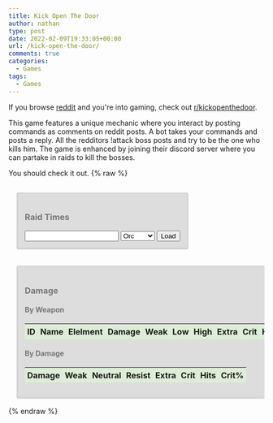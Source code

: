 ```yaml
---
title: Kick Open The Door
author: nathan
type: post
date: 2022-02-09T19:33:05+00:00
url: /kick-open-the-door/
comments: true
categories:
  - Games
tags:
  - Games
---
```


If you browse [reddit][1] and you're into gaming, check out [r/kickopenthedoor][2].

<!--more-->

This game features a unique mechanic where you interact by posting commands as comments on reddit posts. A bot takes your commands and posts a reply. All the redditors !attack boss posts and try to be the one who kills him. The game is enhanced by joining their discord server where you can partake in raids to kill the bosses.

You should check it out.
{% raw %}

<link href="https://cdn.jsdelivr.net/npm/simple-datatables@latest/dist/style.css" rel="stylesheet" type="text/css">
<script src="https://cdn.jsdelivr.net/npm/simple-datatables@latest" type="text/javascript"></script>
<script src="https://cdn.jsdelivr.net/npm/handlebars@latest/dist/handlebars.js"></script>
<style>
        @media only screen and (max-width: 400px) {
            #damage, #raid-times {
                margin: 1rem 0;
                width: 100%;
            }
        }
        @media only screen and (min-width: 401px) {
            #damage, #raid-times {
                margin: 1rem;
            }
        }
        #damage-wrapper {
            overflow-x: auto;
        }
        #damage, #raid-times {
            display: inline-block;
            color: #777;
            background: #ddd;
            -webkit-box-shadow: 0 -1px 4px #ccc inset;
            box-shadow: 0 -1px 4px #ccc inset;
            border: 1px solid #ccc;
            padding: 15px;
            border-radius: 3px;
        }
        div#damage table td,
        div#damage table th {
            padding: 0.3em;
        }
        div#damage table thead tr {
            background: #dfffd278;
        }
        div#damage table tr:nth-child(even) {
            background: #eee;
        }
        #raid-times div.attack-time:nth-child(even) {
            background: #eee;
        }
        #raid-times div.attack-time.skipped {
            color: rgb(190 145 1);
        }
        #raid-times div.attack-time.sniper {
            color: rgb(235 97 125);
        }
        #raid-times div.attack-time.kill {
            background: rgba(170, 238, 170, 0.5);
        }
        #raid-times div.attack-time.dupe {
            background: rgba(238, 238, 170, 0.5);
        }
        #raid-times div.attack-time.late {
            background: rgba(238, 170, 170, 0.5);
        }
        #raid-times div.attack-time:nth-child(even).dupe {
            background: rgba(238, 238, 170, 0.75);
        }
        #raid-times div.attack-time:nth-child(even).late {
            background: rgba(238, 170, 170, 0.75);
        }
</style>
<script>
        const DamageModel = {};
        DamageModel.showItemData = (id) => {
            if(isNaN(Number(id))) {
                const possible = DamageModel.items.find(x => x.name === id);
                if (!possible) {
                    return;
                }
                id = possible.id;
            }
            const holder = document.getElementById('item-damage-wrapper');
            const item = DamageModel.items.find(x => x.id === id);
            const damageItem = DamageModel.damage.byId[id];
            holder.innerHTML = DamageModel.itemInfoTemplate({item, damage: damageItem});
            setTimeout(() => {
                const dd = document.getElementById('item-damage-display-close');
                dd.onclick = e => {
                    const clean = document.getElementById('item-damage-wrapper');
                    while(clean.firstChild){
                        clean.removeChild(clean.firstChild);
                    }
                };
            }, 250);
        }
        function Round(amount) {
            if (isNaN(Number(amount))) {
                return 0;
            }
            return Math.round(amount*100)/100;
        }
        window.addEventListener('DOMContentLoaded', () => {
            async function fetchJson(uri) {
                const response = await fetch(uri);
                if (!response.ok) {
                    throw new Error(response.statusText);
                }
                const data = await response.json();
                return data;
            }
            async function loadDamage() {
                DamageModel.damage = await fetchJson('weapon-damage.json');
                DamageModel.items = await fetchJson('item-master.json');
                const template = document.getElementById('item-damage-template').innerHTML;
                DamageModel.itemInfoTemplate = Handlebars.compile(template);
                const dataTable = new simpleDatatables.DataTable("#damage-table", {
                    searchable: true,
                    fixedHeight: true,
                    perPageSelect: [10, 25, 50, 100, 200],
                    columns: [
                        {select: 0, render: (data, cell, row) => `<a onclick="DamageModel.showItemData(${data})">${data}</a>`},
                        {select: 1, render: (data, cell, row) => `<a onclick="DamageModel.showItemData('${data}')">${data}</a>`}
                    ]
                });
                function createDamageRow(itemDamage, item) {
                    const totalHits = (itemDamage.weak?.total?.hits || 0) + (itemDamage.neutral?.total?.hits || 0) + (itemDamage.resist?.total?.hits || 0);
                    const critHits = (itemDamage.weak?.crit?.hits || 0) + (itemDamage.neutral?.crit?.hits || 0) + (itemDamage.resist?.crit?.hits || 0);
                    const critPercent = totalHits && critHits ? (critHits / totalHits) : 0;
                    const row = [
                        item.id + '', 
                        item.name,
                        item.element,
                        (item.damage || '') + '',
                        (itemDamage.weak?.normal?.averageDamage || '') + '',
                        (itemDamage.weak?.normal?.low || '') + '',
                        (itemDamage.weak?.normal?.high || '') + '',
                        (itemDamage.weak?.extra?.averageDamage || '') + '',
                        (itemDamage.weak?.crit?.averageDamage || '') + '',
                        totalHits + '',
                        Round(critPercent * 100) + ''
                    ];
                    return row;
                }
                function createDamageRowByAmount(damageAmount, itemDamages) {
                    const totalHits = itemDamages.reduce((p, itemDamage) => p + 
                     (itemDamage.weak?.total?.hits || 0) + (itemDamage.neutral?.total?.hits || 0) + (itemDamage.resist?.total?.hits || 0), 0);
                    const critTotalHits = itemDamages.reduce((p, itemDamage) => p + (itemDamage.weak?.crit?.hits || 0) + (itemDamage.neutral?.crit?.hits || 0) + (itemDamage.resist?.crit?.hits || 0), 0);
                    const critPercent = totalHits && critTotalHits ? (critTotalHits / totalHits) : 0;
                    const weakTotal = itemDamages.reduce((p, itemDamage) => p + (itemDamage.weak?.normal?.totalDamage || 0), 0);
                    const weakHits = itemDamages.reduce((p, itemDamage) => p + (itemDamage.weak?.normal?.hits || 0), 0);
                    const low = itemDamages.reduce((p, itemDamage) => (p > 0) && itemDamage.weak?.normal?.low && (p < itemDamage.weak?.normal?.low) ? p : itemDamage.weak?.normal?.low ? itemDamage.weak?.normal?.low : p, 0);
                    const high = itemDamages.reduce((p, itemDamage) => itemDamage.weak?.normal?.high && (p > itemDamage.weak?.normal?.high) ? p : itemDamage.weak?.normal?.high ? itemDamage.weak?.normal?.high : p, 0);
                    const extraTotal = itemDamages.reduce((p, itemDamage) => p + (itemDamage.weak?.extra?.totalDamage || 0), 0);
                    const critTotal = itemDamages.reduce((p, itemDamage) => p + (itemDamage.weak?.crit?.totalDamage || 0), 0);
                    const extraHits = itemDamages.reduce((p, itemDamage) => p + (itemDamage.weak?.extra?.hits || 0), 0);
                    const critHits = itemDamages.reduce((p, itemDamage) => p + (itemDamage.weak?.crit?.hits || 0), 0);
                    const neutralTotal = itemDamages.reduce((p, itemDamage) => p + (itemDamage.neutral?.normal?.totalDamage || 0), 0);
                    const neutralHits = itemDamages.reduce((p, itemDamage) => p + (itemDamage.neutral?.normal?.hits || 0), 0);
                    const resistTotal = itemDamages.reduce((p, itemDamage) => p + (itemDamage.resist?.normal?.totalDamage || 0), 0);
                    const resistHits = itemDamages.reduce((p, itemDamage) => p + (itemDamage.resist?.normal?.hits || 0), 0);
                    const nlow = itemDamages.reduce((p, itemDamage) => (p > 0) && itemDamage.neutral?.normal?.low && (p < itemDamage.neutral?.normal?.low) ? p : itemDamage.neutral?.normal?.low ? itemDamage.neutral?.normal?.low : p, 0);
                    const nhigh = itemDamages.reduce((p, itemDamage) => itemDamage.neutral?.normal?.high && (p > itemDamage.neutral?.normal?.high) ? p : itemDamage.neutral?.normal?.high ? itemDamage.neutral?.normal?.high : p, 0);
                    const rlow = itemDamages.reduce((p, itemDamage) => (p > 0) && itemDamage.resist?.normal?.low && (p < itemDamage.resist?.normal?.low) ? p : itemDamage.resist?.normal?.low ? itemDamage.resist?.normal?.low : p, 0);
                    const rhigh = itemDamages.reduce((p, itemDamage) => itemDamage.resist?.normal?.high && (p > itemDamage.resist?.normal?.high) ? p : itemDamage.resist?.normal?.high ? itemDamage.resist?.normal?.high : p, 0);
                    const row = [
                        (damageAmount || '') + '',
                        `${weakHits ? Round(weakTotal/weakHits) + '' : ''} (${low}, ${high})`,
                        `${neutralHits ? Round(neutralTotal/neutralHits) + '' : ''} (${nlow}, ${nhigh})`,
                        `${resistHits ? Round(resistTotal/resistHits) + '' : ''} (${rlow}, ${rhigh})`,
                        extraHits ? Round(extraTotal / extraHits) + '' : '',
                        critHits ? Round(critTotal / critHits) + '' : '',
                        totalHits + '',
                        Round(critPercent * 100) + ''
                    ];
                    return row;
                }
                function fixAverage(itemDamage) {
                    for (const areaKey in itemDamage) {
                        for (const subKey in itemDamage[areaKey]) {
                            if (itemDamage[areaKey][subKey].averageDamage) {
                                itemDamage[areaKey][subKey].averageDamage = Round(itemDamage[areaKey][subKey].averageDamage);
                            }
                        }
                    }
                }
                const perItemData = {
                    data: []
                };
                for (const key in DamageModel.damage.byId) {
                    const itemDamage = DamageModel.damage.byId[key];
                    const item = DamageModel.items.find(x => x.id == key);
                    if (itemDamage && item) {
                        fixAverage(itemDamage)
                        perItemData.data.push(createDamageRow(itemDamage, item));
                    }
                }
                dataTable.insert(perItemData);
                const byAmountData = {
                    data: []
                };
                for (let i = 1; i < 100; i++) {
                    const items = DamageModel.items.filter(x => x.damage == i);
                    if (!items?.length) {
                        continue;
                    }
                    const itemDamages = items.map(x => DamageModel.damage.byId[x.id]).filter(x => !!x);
                    if (itemDamages?.length) {
                        byAmountData.data.push(createDamageRowByAmount(i, itemDamages));
                    }
                }
                const dataTable2 = new simpleDatatables.DataTable("#damage-amount-table", {
                    searchable: true,
                    fixedHeight: true,
                    perPage: 20,
                    perPageSelect: [10, 20, 50]
                });
                dataTable2.insert(byAmountData);
            }
            loadDamage().catch(error => console.error(error));
            function processRaid(raidData, race) {
                const resultsDiv = document.getElementById('raid-time-results');
                while(resultsDiv.firstChild){
                    resultsDiv.removeChild(resultsDiv.firstChild);
                }
                function findAttacks(commentsArray) {
                    const matches = [];
                    for (const comment of commentsArray) {
                        if (comment.body?.match(/!attack/i)) {
                            matches.push(comment);
                        }
                        if (comment.replies?.data?.children?.length) {
                            matches.push(...findAttacks(comment.replies.data.children.map(x => x.data)));
                        }
                    }
                    return matches;
                }
                const attacks = findAttacks(raidData[1].data.children.map(x => x.data));
                const killingAttack = attacks.find(x => x?.replies?.data?.children?.find(y => y?.data?.body?.includes('**(KILL!)**') && y?.data?.author === 'KickOpenTheDoorBot'));
                if (!killingAttack) {
                    resultsDiv.innerText = 'No kill found';
                    return;
                }
                const killTag = document.createElement('h4');
                killTag.innerText = `Killed by ${killingAttack.author} (${killingAttack.author_flair_text}) at ${killingAttack.created}`;
                resultsDiv.append(killTag);
                const killingAttackTime = killingAttack.created;
                const minRaidStartTime = killingAttackTime - 15;
                const maxRaidEndTime = killingAttackTime + 15;
                const raidAttacks = attacks.filter(x => x?.created >= minRaidStartTime && x?.created <= maxRaidEndTime && x?.author_flair_text?.includes(race) && x?.body.match(/!attack/i)).sort((a, b) => a.created - b.created);
                if (!raidAttacks?.length) {
                    return;
                }
                let raidStart = 0;
                let lastAttack = 0;
                for (const attack of raidAttacks) {
                    if (attack.created > lastAttack + 5 && attack.created <= killingAttackTime) {
                        raidStart = attack.created;
                    }
                    lastAttack = attack.created;
                }
                killTag.innerText += ` (${killingAttackTime - raidStart})`;
                const seen = [];
                let firstDupe = undefined;
                let isDead = false;
                attacks.filter(x => x.created >= raidStart && (x.created <= lastAttack || x.created <= killingAttackTime))
                        .sort((a, b) => b.created - a.created)
                        .reverse()
                        .map(x => {
                    const div = document.createElement('div');
                    div.className = 'attack-time';
                    const isSniper = !x.author_flair_text?.includes(race);
                    if (x === killingAttack) {
                        isDead = true;
                        div.classList.add('kill');
                        seen.push(x.author);
                    } else if (!isSniper) {
                        if (seen.includes(x.author) && x !== killingAttack) {
                            firstDupe = x;
                            div.classList.add('dupe');
                        } else if (firstDupe && firstDupe !== x) {
                            div.classList.add('late');
                        } else {
                            seen.push(x.author);
                        }
                    }
                    if (isSniper) {
                        div.classList.add('sniper');
                    }
                    div.innerText = `${x.author} : ${x.created - raidStart}`;
                    const botReply = !x.replies?.data?.children?.length ? undefined : x.replies.data.children.map(x => x.data).find(x => x.author === 'KickOpenTheDoorBot');
                    if ((!botReply || botReply.body.includes('Sorry, this boss is already dead'))
                        && !isDead) {
                            div.innerText += ' *';
                            div.classList.add('skipped');
                        }
                    resultsDiv.append(div);
                });
            }
            async function loadRaidResults() {
                const raidId = document.getElementById('raid-id').value;
                if (!raidId) return;
                const url = `https://www.reddit.com/r/KickOpenTheDoor/${raidId}.json?raw_json=1`;
                const raidData = await fetchJson(url);
                const race = document.getElementById('raid-race').value;
                processRaid(raidData, race);
            }
            document.getElementById('load-raid').onclick = (ev) => loadRaidResults().catch(error => console.error(error));
        });
</script>
<article id="raid-times">
        <h3>Raid Times</h3>
        <div id="raid-time-inputs">
            <input id="raid-id" />
            <select id="raid-race">
                <option selected>Orc</option>
                <option>Elf</option>
                <option>Dwarf</option>
                <option>Halfling</option>
            </select>
            <button type="button" role="button" id="load-raid">Load</button>
        </div>
        <div id="raid-time-results"></div>
</article>
<article id="damage-wrapper">
        <div id="damage">
            <h3>Damage</h3>
            <div id="item-damage-wrapper"></div>
            <h4>By Weapon</h4>
            <table id="damage-table">
                <thead>
                    <tr>
                        <th data-sortable="true" data-type="number">ID</th>
                        <th data-sortable="true" data-type="string">Name</th>
                        <th data-sortable="true" data-type="string">Elelment</th>
                        <th data-sortable="true" data-type="number" title="Damage">Damage</th>
                        <th data-sortable="true" data-type="number" title="Weak Average">Weak</th>
                        <th data-sortable="true" data-type="number" title="Weak Low">Low</th>
                        <th data-sortable="true" data-type="number" title="Weak High">High</th>
                        <th data-sortable="true" data-type="number" title="Weak Extra Average">Extra</th>
                        <th data-sortable="true" data-type="number" title="Weak Crit Average">Crit</th>
                        <th data-sortable="false" data-type="number">Hits</th>
                        <th data-sortable="false" data-type="number">Crit%</th>
                    </tr>
                </thead>
            </table>
            <h4>By Damage</h4>
            <table id="damage-amount-table">
                <thead>
                    <tr>
                    <th data-sortable="true" data-type="number" title="Damage">Damage</th>
                    <th data-sortable="true" data-type="string" title="Weak Average (Low, High)">Weak</th>
                    <th data-sortable="true" data-type="string" title="Neutral Average (Low, High)">Neutral</th>
                    <th data-sortable="true" data-type="string" title="Resist Average (Low, High)">Resist</th>
                    <th data-sortable="true" data-type="number" title="Weak Extra Average">Extra</th>
                    <th data-sortable="true" data-type="number" title="Weak Crit Average">Crit</th>
                    <th data-sortable="false" data-type="number">Hits</th>
                    <th data-sortable="false" data-type="number">Crit%</th>
                    </tr>
                </thead>
            </table>
        </div>
</article>
<script id="item-damage-template" type="text/x-handlebars-template">
        <div class="item-damage-display">
            <h3>{{item.id}}: {{item.name}} <span id="item-damage-display-close"></span></h3>
            <div class="item-damage-details">
                <div class="damage-info">
                    <div class="damage-info-row">
                        <span class="label">Element</span><span class="data">{{item.element}}</span>
                    </div>
                    <div class="damage-info-row">
                        <span class="label">Damage</span><span class="data">{{item.damage}}</span>
                    </div>
                    <div class="damage-info-row">
                        <span class="label">Durability</span><span class="data">{{item.durability}}</span>
                    </div>
                    <div class="damage-info-row">
                        <span class="label">Price</span><span class="data">{{item.price}}</span>
                    </div>
                </div>
                <div class="damage-data">
                    <div class="damage-weak">
                        {{#if damage.weak}}
                        <span class="label">Weak</span>
                        <div class="damage-normal">
                            {{#if damage.weak.normal}}
                            <div class="damage-info-row">
                                <span class="label">Low</span><span class="data">{{damage.weak.normal.low}}</span>
                            </div>
                            <div class="damage-info-row">
                                <span class="label">Avg</span><span class="data">{{damage.weak.normal.averageDamage}}</span>
                            </div>
                            <div class="damage-info-row">
                                <span class="label">High</span><span class="data">{{damage.weak.normal.high}}</span>
                            </div>
                            <div class="damage-info-row">
                                <span class="label">Hits</span><span class="data">{{damage.weak.normal.hits}}</span>
                            </div>
                            {{/if}}
                        </div>
                        <div class="damage-crit">
                            <span class="label">Crit</span>
                            {{#if damage.weak.crit}}
                            <div class="damage-info-row">
                                <span class="label">Low</span><span class="data">{{damage.weak.crit.low}}</span>
                            </div>
                            <div class="damage-info-row">
                                <span class="label">Avg</span><span class="data">{{damage.weak.crit.averageDamage}}</span>
                            </div>
                            <div class="damage-info-row">
                                <span class="label">High</span><span class="data">{{damage.weak.crit.high}}</span>
                            </div>
                            <div class="damage-info-row">
                                <span class="label">Hits</span><span class="data">{{damage.weak.crit.hits}}</span>
                            </div>
                            {{/if}}
                        </div>
                        <div class="damage-extra">
                            <span class="label">Extra</span>
                            {{#if damage.weak.extra}}
                            <div class="damage-info-row">
                                <span class="label">Low</span><span class="data">{{damage.weak.extra.low}}</span>
                            </div>
                            <div class="damage-info-row">
                                <span class="label">Avg</span><span class="data">{{damage.weak.extra.averageDamage}}</span>
                            </div>
                            <div class="damage-info-row">
                                <span class="label">High</span><span class="data">{{damage.weak.extra.high}}</span>
                            </div>
                            <div class="damage-info-row">
                                <span class="label">Hits</span><span class="data">{{damage.weak.extra.hits}}</span>
                            </div>
                            {{/if}}
                        </div>
                        <div class="damage-total">
                            <span class="label">Total</span>
                            {{#if damage.weak.total}}
                            <div class="damage-info-row">
                                <span class="label">Low</span><span class="data">{{damage.weak.total.low}}</span>
                            </div>
                            <div class="damage-info-row">
                                <span class="label">Avg</span><span class="data">{{damage.weak.total.averageDamage}}</span>
                            </div>
                            <div class="damage-info-row">
                                <span class="label">High</span><span class="data">{{damage.weak.total.high}}</span>
                            </div>
                            <div class="damage-info-row">
                                <span class="label">Hits</span><span class="data">{{damage.weak.total.hits}}</span>
                            </div>
                            {{/if}}
                        </div>
                        {{/if}}
                    </div>
                    <div class="damage-neutral">
                        {{#if damage.neutral}}
                        <span class="label">Neutral</span>
                        <div class="damage-normal">
                            {{#if damage.neutral.normal}}
                            <div class="damage-info-row">
                                <span class="label">Low</span><span class="data">{{damage.neutral.normal.low}}</span>
                            </div>
                            <div class="damage-info-row">
                                <span class="label">Avg</span><span class="data">{{damage.neutral.normal.averageDamage}}</span>
                            </div>
                            <div class="damage-info-row">
                                <span class="label">High</span><span class="data">{{damage.neutral.normal.high}}</span>
                            </div>
                            <div class="damage-info-row">
                                <span class="label">Hits</span><span class="data">{{damage.neutral.normal.hits}}</span>
                            </div>
                            {{/if}}
                        </div>
                        <div class="damage-crit">
                            <span class="label">Crit</span>
                            {{#if damage.neutral.crit}}
                            <div class="damage-info-row">
                                <span class="label">Low</span><span class="data">{{damage.neutral.crit.low}}</span>
                            </div>
                            <div class="damage-info-row">
                                <span class="label">Avg</span><span class="data">{{damage.neutral.crit.averageDamage}}</span>
                            </div>
                            <div class="damage-info-row">
                                <span class="label">High</span><span class="data">{{damage.neutral.crit.high}}</span>
                            </div>
                            <div class="damage-info-row">
                                <span class="label">Hits</span><span class="data">{{damage.neutral.crit.hits}}</span>
                            </div>
                            {{/if}}
                        </div>
                        <div class="damage-extra">
                            <span class="label">Extra</span>
                            {{#if damage.neutral.extra}}
                            <div class="damage-info-row">
                                <span class="label">Low</span><span class="data">{{damage.neutral.extra.low}}</span>
                            </div>
                            <div class="damage-info-row">
                                <span class="label">Avg</span><span class="data">{{damage.neutral.extra.averageDamage}}</span>
                            </div>
                            <div class="damage-info-row">
                                <span class="label">High</span><span class="data">{{damage.neutral.extra.high}}</span>
                            </div>
                            <div class="damage-info-row">
                                <span class="label">Hits</span><span class="data">{{damage.neutral.extra.hits}}</span>
                            </div>
                            {{/if}}
                        </div>
                        <div class="damage-total">
                            <span class="label">Total</span>
                            {{#if damage.neutral.total}}
                            <div class="damage-info-row">
                                <span class="label">Low</span><span class="data">{{damage.neutral.total.low}}</span>
                            </div>
                            <div class="damage-info-row">
                                <span class="label">Avg</span><span class="data">{{damage.neutral.total.averageDamage}}</span>
                            </div>
                            <div class="damage-info-row">
                                <span class="label">High</span><span class="data">{{damage.neutral.total.high}}</span>
                            </div>
                            <div class="damage-info-row">
                                <span class="label">Hits</span><span class="data">{{damage.neutral.total.hits}}</span>
                            </div>
                            {{/if}}
                        </div>
                        {{/if}}
                    </div>
                    <div class="damage-resist">
                        {{#if damage.resist}}
                        <span class="label">Resist</span>
                        <div class="damage-normal">
                            {{#if damage.resist.normal}}
                            <div class="damage-info-row">
                                <span class="label">Low</span><span class="data">{{damage.resist.normal.low}}</span>
                            </div>
                            <div class="damage-info-row">
                                <span class="label">Avg</span><span class="data">{{damage.resist.normal.averageDamage}}</span>
                            </div>
                            <div class="damage-info-row">
                                <span class="label">High</span><span class="data">{{damage.resist.normal.high}}</span>
                            </div>
                            <div class="damage-info-row">
                                <span class="label">Hits</span><span class="data">{{damage.resist.normal.hits}}</span>
                            </div>
                            {{/if}}
                        </div>
                        <div class="damage-crit">
                            <span class="label">Crit</span>
                            {{#if damage.resist.crit}}
                            <div class="damage-info-row">
                                <span class="label">Low</span><span class="data">{{damage.resist.crit.low}}</span>
                            </div>
                            <div class="damage-info-row">
                                <span class="label">Avg</span><span class="data">{{damage.resist.crit.averageDamage}}</span>
                            </div>
                            <div class="damage-info-row">
                                <span class="label">High</span><span class="data">{{damage.resist.crit.high}}</span>
                            </div>
                            <div class="damage-info-row">
                                <span class="label">Hits</span><span class="data">{{damage.resist.crit.hits}}</span>
                            </div>
                            {{/if}}
                        </div>
                        <div class="damage-extra">
                            <span class="label">Extra</span>
                            {{#if damage.resist.extra}}
                            <div class="damage-info-row">
                                <span class="label">Low</span><span class="data">{{damage.resist.extra.low}}</span>
                            </div>
                            <div class="damage-info-row">
                                <span class="label">Avg</span><span class="data">{{damage.resist.extra.averageDamage}}</span>
                            </div>
                            <div class="damage-info-row">
                                <span class="label">High</span><span class="data">{{damage.resist.extra.high}}</span>
                            </div>
                            <div class="damage-info-row">
                                <span class="label">Hits</span><span class="data">{{damage.resist.extra.hits}}</span>
                            </div>
                            {{/if}}
                        </div>
                        <div class="damage-total">
                            <span class="label">Total</span>
                            {{#if damage.resist.total}}
                            <div class="damage-info-row">
                                <span class="label">Low</span><span class="data">{{damage.resist.total.low}}</span>
                            </div>
                            <div class="damage-info-row">
                                <span class="label">Avg</span><span class="data">{{damage.resist.total.averageDamage}}</span>
                            </div>
                            <div class="damage-info-row">
                                <span class="label">High</span><span class="data">{{damage.resist.total.high}}</span>
                            </div>
                            <div class="damage-info-row">
                                <span class="label">Hits</span><span class="data">{{damage.resist.total.hits}}</span>
                            </div>
                            {{/if}}
                        </div>
                        {{/if}}
                    </div>
                </div>
            </div>
        </div>
</script>
{% endraw %}

[1]: https://www.reddit.com
[2]: https://www.reddit.com/r/kickopenthedoor
